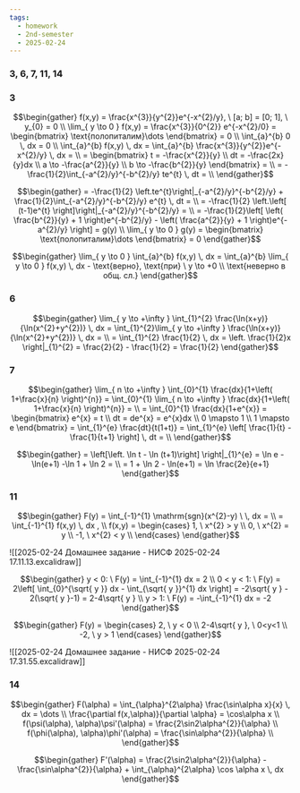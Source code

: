 ```yaml
---
tags:
  - homework
  - 2nd-semester
  - 2025-02-24
---
```


### 3, 6, 7, 11, 14

### 3

$$\begin{gather}
f(x,y) = \frac{x^{3}}{y^{2}}e^{-x^{2}/y}, \ [a; b] = [0; 1], \ y_{0} = 0 \\
\lim_{ y \to 0 } f(x,y) = \frac{x^{3}}{0^{2}} e^{-x^{2}/0} = \begin{bmatrix}
\text{полопиталим}\dots
\end{bmatrix} = 0 \\
\int_{a}^{b} 0 \, dx  = 0 \\
\int_{a}^{b} f(x,y) \, dx = \int_{a}^{b} \frac{x^{3}}{y^{2}}e^{-x^{2}/y} \, dx = \\
= \begin{bmatrix}
t = -\frac{x^{2}}{y} \\
dt = -\frac{2x}{y}dx \\
a \to -\frac{a^{2}}{y} \\
b \to -\frac{b^{2}}{y}
\end{bmatrix} = \\
= -\frac{1}{2}\int_{-a^{2}/y}^{-b^{2}/y} te^{t} \, dt = \\
\end{gather}$$

$$\begin{gather}
= -\frac{1}{2} \left.te^{t}\right|_{-a^{2}/y}^{-b^{2}/y} + \frac{1}{2}\int_{-a^{2}/y}^{-b^{2}/y} e^{t} \, dt = \\
= -\frac{1}{2} \left.\left[ (t-1)e^{t} \right]\right|_{-a^{2}/y}^{-b^{2}/y} = \\
= -\frac{1}{2}\left[ \left( \frac{b^{2}}{y} + 1 \right)e^{-b^{2}/y} - \left( \frac{a^{2}}{y} + 1 \right)e^{-a^{2}/y} \right] = g(y) \\
\lim_{ y \to 0 } g(y) = \begin{bmatrix}
\text{полопиталим}\dots
\end{bmatrix} = 0
\end{gather}$$

$$\begin{gather}
\lim_{ y \to 0 } \int_{a}^{b} f(x,y) \, dx  = \int_{a}^{b} \lim_{ y \to 0 } f(x,y) \, dx - \text{верно}, \text{при} \ y \to +0 \\
\text{неверно в общ. сл.}
\end{gather}$$

### 6

$$\begin{gather}
\lim_{ y \to +\infty } \int_{1}^{2} \frac{\ln(x+y)}{\ln(x^{2}+y^{2})} \, dx = \int_{1}^{2}\lim_{ y \to +\infty }  \frac{\ln(x+y)}{\ln(x^{2}+y^{2})} \, dx = \\
= \int_{1}^{2} \frac{1}{2} \, dx = \left. \frac{1}{2}x \right|_{1}^{2} = \frac{2}{2} - \frac{1}{2} = \frac{1}{2}
\end{gather}$$

### 7

$$\begin{gather}
\lim_{ n \to +\infty } \int_{0}^{1} \frac{dx}{1+\left( 1+\frac{x}{n} \right)^{n}} = \int_{0}^{1} \lim_{ n \to +\infty } \frac{dx}{1+\left( 1+\frac{x}{n} \right)^{n}} = \\
= \int_{0}^{1} \frac{dx}{1+e^{x}} = \begin{bmatrix}
e^{x} = t \\
dt = de^{x} = e^{x}dx \\
0 \mapsto 1 \\
1 \mapsto e
\end{bmatrix} = \int_{1}^{e} \frac{dt}{t(1+t)} = \int_{1}^{e} \left[ \frac{1}{t} - \frac{1}{t+1} \right] \, dt = \\
\end{gather}$$

$$\begin{gather}
= \left[\left. \ln t - \ln (t+1)\right] \right|_{1}^{e} = \ln e - \ln(e+1) -\ln 1 + \ln 2 = \\
= 1 + \ln 2 - \ln(e+1) = \ln \frac{2e}{e+1}
\end{gather}$$

### 11

$$\begin{gather}
F(y) = \int_{-1}^{1} \mathrm{sgn}(x^{2}-y) \  \, dx = \\
= \int_{-1}^{1} f(x,y) \, dx , \\
f(x,y) = \begin{cases}
1, \ x^{2} > y \\
0, \ x^{2} = y \\
-1, \ x^{2} < y \\
\end{cases}
\end{gather}$$

![[2025-02-24 Домашнее задание - НИСФ 2025-02-24 17.11.13.excalidraw]]

$$\begin{gather}
y < 0: \ F(y) = \int_{-1}^{1} dx = 2 \\
0 < y < 1: \ F(y) = 2\left[ \int_{0}^{\sqrt{ y }} dx - \int_{\sqrt{ y }}^{1} dx \right] = -2\sqrt{ y } - 2(\sqrt{ y }-1) = 2-4\sqrt{ y } \\
y > 1: \ F(y) = -\int_{-1}^{1} dx = -2
\end{gather}$$

$$\begin{gather}
F(y) = \begin{cases}
2, \ y < 0 \\
2-4\sqrt{ y }, \ 0<y<1 \\
-2, \ y > 1
\end{cases}
\end{gather}$$

![[2025-02-24 Домашнее задание - НИСФ 2025-02-24 17.31.55.excalidraw]]

### 14

$$\begin{gather}
F(\alpha) = \int_{\alpha}^{2\alpha} \frac{\sin\alpha x}{x} \, dx = \dots \\
\frac{\partial f(x,\alpha)}{\partial \alpha} = \cos\alpha x \\
f(\psi(\alpha), \alpha)\psi'(\alpha) = \frac{2\sin2\alpha^{2}}{\alpha} \\
f(\phi(\alpha), \alpha)\phi'(\alpha) = \frac{\sin\alpha^{2}}{\alpha} \\
\end{gather}$$

$$\begin{gather}
F'(\alpha) = \frac{2\sin2\alpha^{2}}{\alpha} - \frac{\sin\alpha^{2}}{\alpha} + \int_{\alpha}^{2\alpha} \cos \alpha x \, dx 
\end{gather}$$